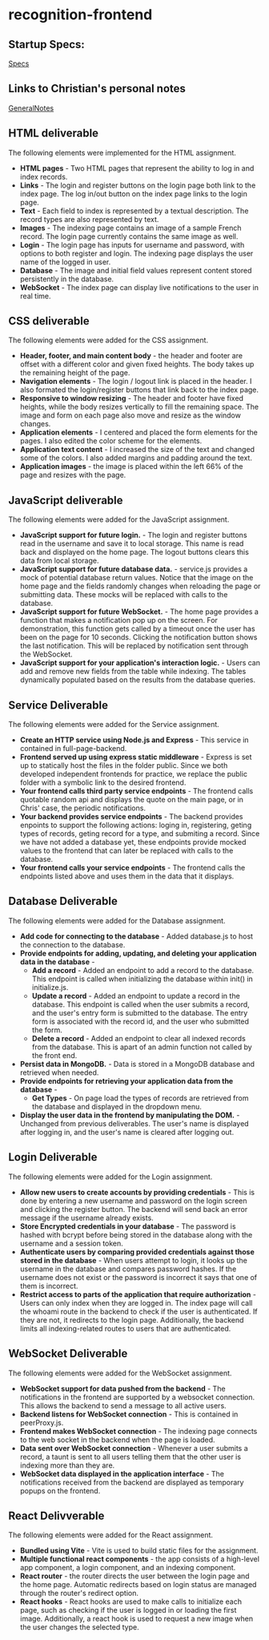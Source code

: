 # recognition-frontend

## Startup Specs:

[Specs](startupSpec.md)

## Links to Christian's personal notes

[GeneralNotes](/notes.md)

## HTML deliverable

The following elements were implemented for the HTML assignment.

- **HTML pages** - Two HTML pages that represent the ability to log in and index records.
- **Links** - The login and register buttons on the login page both link to the index page. The log in/out button on the index page links to the login page.
- **Text** - Each field to index is represented by a textual description. The record types are also represented by text.
- **Images** - The indexing page contains an image of a sample French record. The login page currently contains the same image as well.
- **Login** - The login page has inputs for username and password, with options to both register and login. The indexing page displays the user name of the logged in user.
- **Database** - The image and initial field values represent content stored persistently in the database.
- **WebSocket** - The index page can display live notifications to the user in real time.

## CSS deliverable

The following elements were added for the CSS assignment.

- **Header, footer, and main content body** - the header and footer are offset with a different color and given fixed heights. The body takes up the remaining height of the page.
- **Navigation elements** - The login / logout link is placed in the header. I also formated the login/register buttons that link back to the index page.
- **Responsive to window resizing** - The header and footer have fixed heights, while the body resizes vertically to fill the remaining space. The image and form on each page also move and resize as the window changes.
- **Application elements** - I centered and placed the form elements for the pages. I also edited the color scheme for the elements.
- **Application text content** - I increased the size of the text and changed some of the colors. I also added margins and padding around the text.
- **Application images** - the image is placed within the left 66% of the page and resizes with the page.

## JavaScript deliverable

The following elements were added for the JavaScript assignment.

- **JavaScript support for future login.** - The login and register buttons read in the username and save it to local storage. This name is read back and displayed on the home page. The logout buttons clears this data from local storage.
- **JavaScript support for future database data.** - service.js provides a mock of potential database return values. Notice that the image on the home page and the fields randomly changes when reloading the page or submitting data. These mocks will be replaced with calls to the database.
- **JavaScript support for future WebSocket.** - The home page provides a function that makes a notification pop up on the screen. For demonstration, this function gets called by a timeout once the user has been on the page for 10 seconds. Clicking the notification button shows the last notification. This will be replaced by notification sent through the WebSocket.
- **JavaScript support for your application's interaction logic.** - Users can add and remove new fields from the table while indexing. The tables dynamically populated based on the results from the database queries.

## Service Deliverable

The following elements were added for the Service assignment.

- **Create an HTTP service using Node.js and Express** - This service in contained in full-page-backend.
- **Frontend served up using express static middleware** - Express is set up to statically host the files in the folder public. Since we both developed independent frontends for practice, we replace the public folder with a symbolic link to the desired frontend.
- **Your frontend calls third party service endpoints** - The frontend calls quotable random api and displays the quote on the main page, or in Chris' case, the periodic notifications.
- **Your backend provides service endpoints** - The backend provides enpoints to support the following actions: loging in, registering, geting types of records, geting record for a type, and submiting a record. Since we have not added a database yet, these endpoints provide mocked values to the frontend that can later be replaced with calls to the database.
- **Your frontend calls your service endpoints** - The frontend calls the endpoints listed above and uses them in the data that it displays.

## Database Deliverable

The following elements were added for the Database assignment.

- **Add code for connecting to the database** - Added database.js to host the connection to the database.
- **Provide endpoints for adding, updating, and deleting your application data in the database** -
  - **Add a record** - Added an endpoint to add a record to the database. This endpoint is called when initializing the database within init() in initialize.js.
  - **Update a record** - Added an endpoint to update a record in the database. This endpoint is called when the user submits a record, and the user's entry form is submitted to the database. The entry form is associated with the record id, and the user who submitted the form.
  - **Delete a record** - Added an endpoint to clear all indexed records from the database. This is apart of an admin function not called by the front end.
- **Persist data in MongoDB.** - Data is stored in a MongoDB database and retrieved when needed.
- **Provide endpoints for retrieving your application data from the database** -
  - **Get Types** - On page load the types of records are retrieved from the database and displayed in the dropdown menu.
- **Display the user data in the frontend by manipulating the DOM.** - Unchanged from previous deliverables. The user's name is displayed after logging in, and the user's name is cleared after logging out.

## Login Deliverable

The following elements were added for the Login assignment.

- **Allow new users to create accounts by providing credentials** - This is done by entering a new username and password on the login screen and clicking the register button. The backend will send back an error message if the username already exists.
- **Store Encrypted credentials in your database** - The password is hashed with bcrypt before being stored in the database along with the username and a session token.
- **Authenticate users by comparing provided credentials against those stored in the database** - When users attempt to login, it looks up the username in the database and compares password hashes. If the username does not exist or the password is incorrect it says that one of them is incorrect. 
- **Restrict access to parts of the application that require authorization** - Users can only index when they are logged in. The index page will call the whoami route in the backend to check if the user is authenticated. If they are not, it redirects to the login page. Additionally, the backend limits all indexing-related routes to users that are authenticated.

## WebSocket Deliverable

The following elements were added for the WebSocket assignment.

- **WebSocket support for data pushed from the backend** - The notifications in the frontend are supported by a websocket connection. This allows the backend to send a message to all active users.
- **Backend listens for WebSocket connection** - This is contained in peerProxy.js.
- **Frontend makes WebSocket connection** - The indexing page connects to the web socket in the backend when the page is loaded.
- **Data sent over WebSocket connection** - Whenever a user submits a record, a taunt is sent to all users telling them that the other user is indexing more than they are.
- **WebSocket data displayed in the application interface** - The notifications received from the backend are displayed as temporary popups on the frontend.

## React Delivverable

The following elements were added for the React assignment.

- **Bundled using Vite** - Vite is used to build static files for the assignment.
- **Multiple functional react components** - the app consists of a high-level app component, a login component, and an indexing component.
- **React router** - the router directs the user between the login page and the home page. Automatic redirects based on login status are managed through the router's redirect option.
- **React hooks** - React hooks are used to make calls to initialize each page, such as checking if the user is logged in or loading the first image. Additionally, a react hook is used to request a new image when the user changes the selected type.